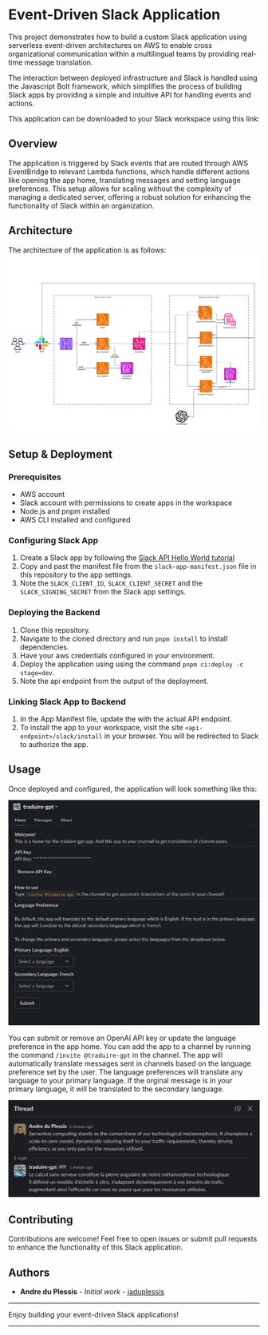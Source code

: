 # Event-Driven Slack Application

This project demonstrates how to build a custom Slack application using serverless event-driven architectures on AWS to enable cross organizational communication within a multilingual teams by providing real-time message translation.

The interaction between deployed infrastructure and Slack is handled using the Javascript Bolt framework, which simplifies the process of building Slack apps by providing a simple and intuitive API for handling events and actions.

This application can be downloaded to your Slack workspace using this link:

## Overview

The application is triggered by Slack events that are routed through AWS EventBridge to relevant Lambda functions, which handle different actions like opening the app home, translating messages and setting language preferences. This setup allows for scaling without the complexity of managing a dedicated server, offering a robust solution for enhancing the functionality of Slack within an organization.

## Architecture

The architecture of the application is as follows:
![Architecture](docs/slackbot-architecture.drawio.png)

## Setup & Deployment

### Prerequisites

- AWS account
- Slack account with permissions to create apps in the workspace
- Node.js and pnpm installed
- AWS CLI installed and configured

### Configuring Slack App

1. Create a Slack app by following the [Slack API Hello World tutorial](https://api.slack.com/tutorials/hello-world-bolt)
2. Copy and past the manifest file from the `slack-app-manifest.json` file in this repository to the app settings.
3. Note the `SLACK_CLIENT_ID`, `SLACK_CLIENT_SECRET` and the `SLACK_SIGNING_SECRET` from the Slack app settings.

### Deploying the Backend

1. Clone this repository.
2. Navigate to the cloned directory and run `pnpm install` to install dependencies.
3. Have your aws credentials configured in your environment.
4. Deploy the application using using the command `pnpm ci:deploy -c stage=dev`.
5. Note the api endpoint from the output of the deployment.

### Linking Slack App to Backend

1. In the App Manifest file, update the <api-endpoint> with the actual API endpoint.
2. To install the app to your workspace, visit the site `<api-endpoint>/slack/install` in your browser. You will be redirected to Slack to authorize the app.

## Usage

Once deployed and configured, the application will look something like this:

![Home Page](docs/HomePage.png)

You can submit or remove an OpenAI API key or update the language preference in the app home.
You can add the app to a channel by running the command `/invite @traduire-gpt` in the channel.
The app will automatically translate messages sent in channels based on the language preference set by the user.
The language preferences will translate any language to your primary language. If the orginal message is in your primary language, it will be translated to the secondary language.

![Translation](docs/Translation.png)

## Contributing

Contributions are welcome! Feel free to open issues or submit pull requests to enhance the functionality of this Slack application.

## Authors

- **Andre du Plessis** - _Initial work_ - [jaduplessis](https://github.com/jaduplessis)

---

Enjoy building your event-driven Slack applications!

---

